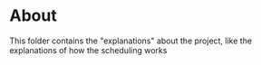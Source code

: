 # About
This folder contains the "explanations" about the project, like the explanations of how the scheduling works
